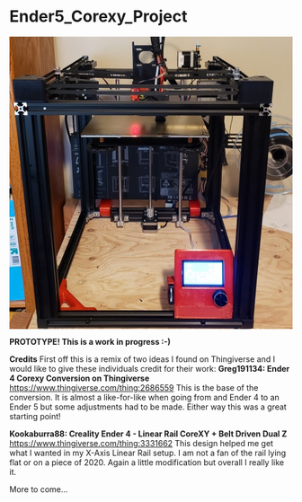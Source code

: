 # Ender5_Corexy_Project

<img align="Center" width=640 src="Images/Ender5_Corexy_Prototype.jpg" />

__****PROTOTYPE!  This is a work in progress :-)****__

__Credits__
First off this is a remix of two ideas I found on Thingiverse and I would like to give these individuals credit for their work:
__Greg191134: Ender 4 Corexy Conversion on Thingiverse__
https://www.thingiverse.com/thing:2686559
This is the base of the conversion.  It is almost a like-for-like when going from and Ender 4 to an Ender 5 but some adjustments had to be made.  Either way this was a great starting point!
 
__Kookaburra88: Creality Ender 4 - Linear Rail CoreXY + Belt Driven Dual Z__
https://www.thingiverse.com/thing:3331662
This design helped me get what I wanted in my X-Axis Linear Rail setup.  I am not a fan of the rail lying flat or on a piece of 2020.  Again a little modification but overall I really like it.

More to come...
